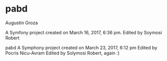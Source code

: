 pabd
====
Augustin Groza

A Symfony project created on March 16, 2017, 6:36 pm.
Edited by Soymosi Robert

pabd
A Symphony project created on March 23, 2017, 6:12 pm
Edited by Pocris Nicu-Avram
Edited by Solymosi Robert, again :)
